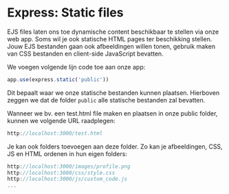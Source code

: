 # Express: Static files

EJS files laten ons toe dynamische content beschikbaar te stellen via onze web app. Soms wil je ook statische HTML pages ter beschikking stellen. Jouw EJS bestanden gaan ook afbeeldingen willen tonen, gebruik maken van CSS bestanden en client-side JavaScript bevatten.&#x20;

We voegen volgende lijn code toe aan onze app:

```typescript
app.use(express.static('public'))
```

Dit bepaalt waar we onze statische bestanden kunnen plaatsen. Hierboven zeggen we dat de folder `public` alle statische bestanden zal bevatten.

Wanneer we bv. een test.html file maken en plaatsen in onze public folder, kunnen we volgende URL raadplegen:

```typescript
http://localhost:3000/test.html
```

Je kan ook folders toevoegen aan deze folder. Zo kan je afbeeldingen, CSS, JS en HTML ordenen in hun eigen folders:

```typescript
http://localhost:3000/images/profile.png
http://localhost:3000/css/style.css
http://localhost:3000/js/custom_code.js
...
```

